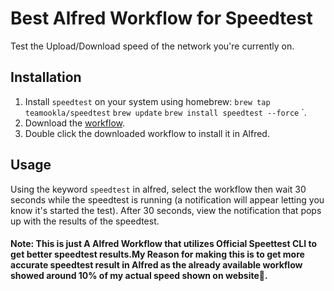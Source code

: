 # Best Alfred Workflow for Speedtest
Test the Upload/Download speed of the network you're currently on.

## Installation

1. Install `speedtest` on your system using homebrew: 
`brew tap teamookla/speedtest`
`brew update`
`brew install speedtest --force`
`.
2. Download the [workflow](https://github.com/NKR00711/alfred-speedtest/raw/main/Speedtest.alfredworkflow).
3. Double click the downloaded workflow to install it in Alfred.

## Usage

Using the keyword `speedtest` in alfred, select the workflow then wait 30 seconds while the speedtest is running (a notification will appear letting you know it's started the test). After 30 seconds, view the notification that pops up with the results of the speedtest.

#### Note: This is just A Alfred Workflow that utilizes Official Speettest CLI to get better speedtest results.My Reason for making this is to get more accurate speedtest result in Alfred as the already available workflow showed around 10% of my actual speed shown on website🥲.
